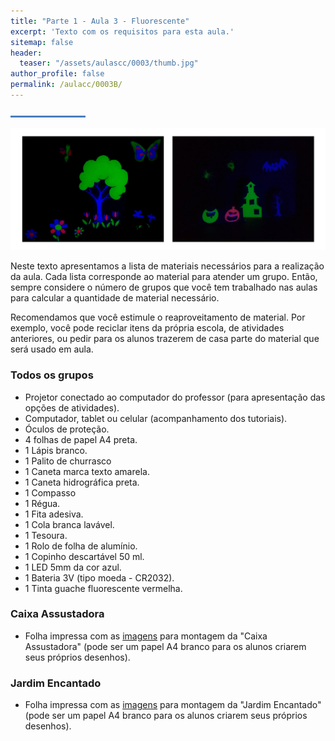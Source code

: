 ```yaml
---
title: "Parte 1 - Aula 3 - Fluorescente"
excerpt: 'Texto com os requisitos para esta aula.'
sitemap: false
header: 
  teaser: "/assets/aulascc/0003/thumb.jpg" 
author_profile: false
permalink: /aulacc/0003B/
---
```

![Linha separadora](/assets/images/line.jpg)

![Exemplos dos projetos desta aula](/assets/aulascc/0003/thumb.jpg)

Neste texto apresentamos a lista de materiais necessários para a realização da aula. Cada lista corresponde ao material para atender um grupo. Então, sempre considere o número de grupos que você tem trabalhado nas aulas para calcular a quantidade de material necessário.

Recomendamos que você estimule o reaproveitamento de material. Por exemplo, você pode reciclar itens da própria escola, de atividades anteriores, ou pedir para os alunos trazerem de casa parte do material que será usado em aula. 

### Todos os grupos
* Projetor conectado ao computador do professor (para apresentação das opções de atividades).
* Computador, tablet ou celular (acompanhamento dos tutoriais).
* Óculos de proteção.
* 4 folhas de papel A4 preta.
* 1 Lápis branco.
* 1 Palito de churrasco
* 1 Caneta marca texto amarela.
* 1 Caneta hidrográfica preta.
* 1 Compasso
* 1 Régua.
* 1 Fita adesiva.
* 1 Cola branca lavável.
* 1 Tesoura.
* 1 Rolo de folha de alumínio.
* 1 Copinho descartável 50 ml. 
* 1 LED 5mm da cor azul.
* 1 Bateria 3V (tipo moeda - CR2032).
* 1 Tinta guache fluorescente vermelha. 

### Caixa Assustadora
* Folha impressa com as [imagens](/assets/experimentos/0007/imprimir_assustador.pdf)  para montagem da "Caixa Assustadora" (pode ser um papel A4 branco para os alunos criarem seus próprios desenhos).

### Jardim Encantado
* Folha impressa com as [imagens](/assets/experimentos/0008/imprimir_jardim.pdf)  para montagem da "Jardim Encantado" (pode ser um papel A4 branco para os alunos criarem seus próprios desenhos).